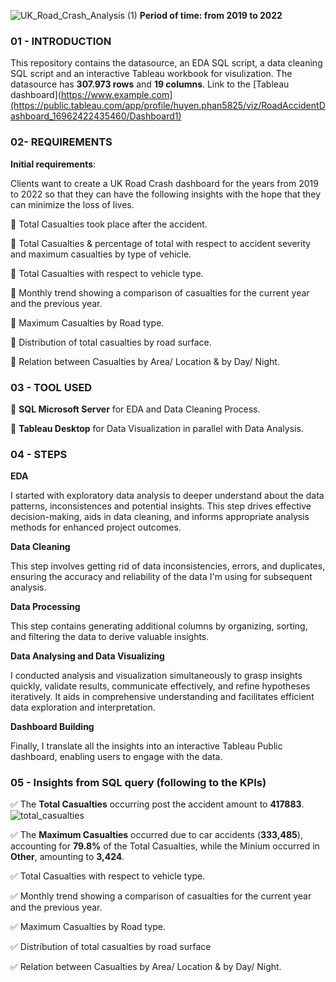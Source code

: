 ![UK_Road_Crash_Analysis (1)](https://github.com/Huyen-P/UK-Road-Crash-Analysis-2019-2022/assets/72473316/1c6f2c17-4bdd-4d79-9bbb-7491abd708eb)
**Period of time: from 2019 to 2022**

### 01 - INTRODUCTION
This repository contains the datasource, an EDA SQL script, a data cleaning SQL script and an interactive Tableau workbook for visulization.
The datasource has **307.973 rows** and **19 columns**.
Link to the [Tableau dashboard](https://www.example.com](https://public.tableau.com/app/profile/huyen.phan5825/viz/RoadAccidentDashboard_16962422435460/Dashboard1)

### 02- REQUIREMENTS
**Initial requirements**: 

Clients want to create a UK Road Crash dashboard for the years from 2019 to 2022 so that they can have the following insights with the hope that they can minimize the loss of lives.

📌 Total Casualties took place after the accident.

📌 Total Casualties & percentage of total with respect to accident severity and maximum casualties by type of vehicle.

📌 Total Casualties with respect to vehicle type.

📌 Monthly trend showing a comparison of casualties for the current year and the previous year.

📌 Maximum Casualties by Road type.

📌 Distribution of total casualties by road surface.

📌 Relation between Casualties by Area/ Location & by Day/ Night.

### 03 - TOOL USED
📌 **SQL Microsoft Server** for EDA and Data Cleaning Process.

📌 **Tableau Desktop** for Data Visualization in parallel with Data Analysis.

### 04 - STEPS
**EDA**

I started with exploratory data analysis to deeper understand about the data patterns, inconsistences and potential insights. This step drives effective decision-making, aids in data cleaning, and informs appropriate analysis methods for enhanced project outcomes.

**Data Cleaning**

This step involves getting rid of data inconsistencies, errors, and duplicates, ensuring the accuracy and reliability of the data I'm using for subsequent analysis.

**Data Processing**

This step contains generating additional columns by organizing, sorting, and filtering the data to derive valuable insights.

**Data Analysing and Data Visualizing**

I conducted analysis and visualization simultaneously to grasp insights quickly, validate results, communicate effectively, and refine hypotheses iteratively. It aids in comprehensive understanding and facilitates efficient data exploration and interpretation.

**Dashboard Building** 

Finally, I translate all the insights into an interactive Tableau Public dashboard, enabling users to engage with the data.

### 05 - Insights from SQL query (following to the KPIs)
✅ The **Total Casualties** occurring post the accident amount to **417883**.
![total_casualties](https://github.com/Huyen-P/UK-Road-Crash-Analysis-2019-2022/assets/72473316/02fdcee0-002c-40df-8f2d-94091175c585)


✅ The **Maximum Casualties** occurred due to car accidents (**333,485**), accounting for **79.8%** of the Total Casualties, while the Minium occurred in **Other**, amounting to **3,424**.

✅ Total Casualties with respect to vehicle type.

✅ Monthly trend showing a comparison of casualties for the current year and the previous year.

✅ Maximum Casualties by Road type.

✅ Distribution of total casualties by road surface

✅ Relation between Casualties by Area/ Location & by Day/ Night.

